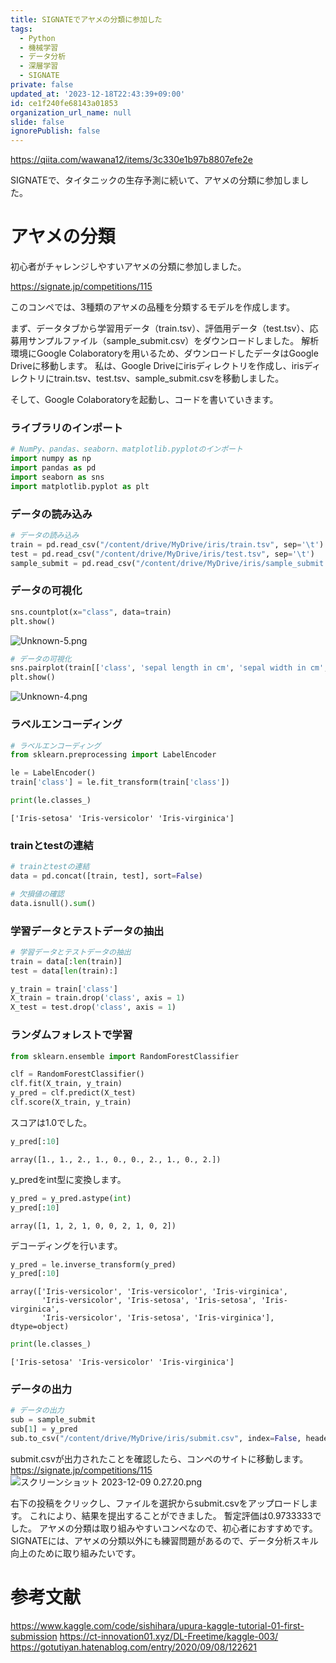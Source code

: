 ```yaml
---
title: SIGNATEでアヤメの分類に参加した
tags:
  - Python
  - 機械学習
  - データ分析
  - 深層学習
  - SIGNATE
private: false
updated_at: '2023-12-18T22:43:39+09:00'
id: ce1f240fe68143a01853
organization_url_name: null
slide: false
ignorePublish: false
---
```

https://qiita.com/wawana12/items/3c330e1b97b8807efe2e

SIGNATEで、タイタニックの生存予測に続いて、アヤメの分類に参加しました。

# アヤメの分類
初心者がチャレンジしやすいアヤメの分類に参加しました。

https://signate.jp/competitions/115

このコンペでは、3種類のアヤメの品種を分類するモデルを作成します。

まず、データタブから学習用データ（train.tsv）、評価用データ（test.tsv）、応募用サンプルファイル（sample_submit.csv）をダウンロードしました。
解析環境にGoogle Colaboratoryを用いるため、ダウンロードしたデータはGoogle Driveに移動します。
私は、Google Driveにirisディレクトリを作成し、irisディレクトリにtrain.tsv、test.tsv、sample_submit.csvを移動しました。

そして、Google Colaboratoryを起動し、コードを書いていきます。

### ライブラリのインポート
```Python
# NumPy、pandas、seaborn、matplotlib.pyplotのインポート
import numpy as np
import pandas as pd
import seaborn as sns
import matplotlib.pyplot as plt
```

### データの読み込み
```Python
# データの読み込み
train = pd.read_csv("/content/drive/MyDrive/iris/train.tsv", sep='\t')
test = pd.read_csv("/content/drive/MyDrive/iris/test.tsv", sep='\t')
sample_submit = pd.read_csv("/content/drive/MyDrive/iris/sample_submit.csv", header=None)
```

### データの可視化
```Python
sns.countplot(x="class", data=train)
plt.show()
```

![Unknown-5.png](https://qiita-image-store.s3.ap-northeast-1.amazonaws.com/0/3569835/78aaff5b-7aac-0f3d-07a2-382c3d49c966.png)

```Python
# データの可視化
sns.pairplot(train[['class', 'sepal length in cm', 'sepal width in cm', 'petal length in cm', 'petal width in cm']], hue="class")
plt.show()
```

![Unknown-4.png](https://qiita-image-store.s3.ap-northeast-1.amazonaws.com/0/3569835/1eaed949-eea3-33a9-2f02-a11d999aacd4.png)

### ラベルエンコーディング
```Python
# ラベルエンコーディング
from sklearn.preprocessing import LabelEncoder

le = LabelEncoder()
train['class'] = le.fit_transform(train['class'])
```
```Python
print(le.classes_)
```
```
['Iris-setosa' 'Iris-versicolor' 'Iris-virginica']
```

### trainとtestの連結
```Python
# trainとtestの連結
data = pd.concat([train, test], sort=False)
```
```Python
# 欠損値の確認
data.isnull().sum()
```

### 学習データとテストデータの抽出
```Python
# 学習データとテストデータの抽出
train = data[:len(train)]
test = data[len(train):]

y_train = train['class']
X_train = train.drop('class', axis = 1)
X_test = test.drop('class', axis = 1)
```

### ランダムフォレストで学習
```Python
from sklearn.ensemble import RandomForestClassifier

clf = RandomForestClassifier()
clf.fit(X_train, y_train)
y_pred = clf.predict(X_test)
clf.score(X_train, y_train)
```
スコアは1.0でした。
```Python
y_pred[:10]
```
```
array([1., 1., 2., 1., 0., 0., 2., 1., 0., 2.])
```
y_predをint型に変換します。
```Python
y_pred = y_pred.astype(int)
y_pred[:10]
```
```
array([1, 1, 2, 1, 0, 0, 2, 1, 0, 2])
```
デコーディングを行います。
```Python
y_pred = le.inverse_transform(y_pred)
y_pred[:10]
```
```
array(['Iris-versicolor', 'Iris-versicolor', 'Iris-virginica',
       'Iris-versicolor', 'Iris-setosa', 'Iris-setosa', 'Iris-virginica',
       'Iris-versicolor', 'Iris-setosa', 'Iris-virginica'], dtype=object)
```
```Python
print(le.classes_)
```
```
['Iris-setosa' 'Iris-versicolor' 'Iris-virginica']
```

### データの出力
```Python
# データの出力
sub = sample_submit
sub[1] = y_pred
sub.to_csv("/content/drive/MyDrive/iris/submit.csv", index=False, header=False)
```
submit.csvが出力されたことを確認したら、コンペのサイトに移動します。
https://signate.jp/competitions/115
![スクリーンショット 2023-12-09 0.27.20.png](https://qiita-image-store.s3.ap-northeast-1.amazonaws.com/0/3569835/f8f30e98-e591-1fdc-24e9-42d0a2bcd9b6.png)


右下の投稿をクリックし、ファイルを選択からsubmit.csvをアップロードします。
これにより、結果を提出することができました。
暫定評価は0.9733333でした。
アヤメの分類は取り組みやすいコンペなので、初心者におすすめです。
SIGNATEには、アヤメの分類以外にも練習問題があるので、データ分析スキル向上のために取り組みたいです。

# 参考文献
https://www.kaggle.com/code/sishihara/upura-kaggle-tutorial-01-first-submission
https://ct-innovation01.xyz/DL-Freetime/kaggle-003/
https://gotutiyan.hatenablog.com/entry/2020/09/08/122621
